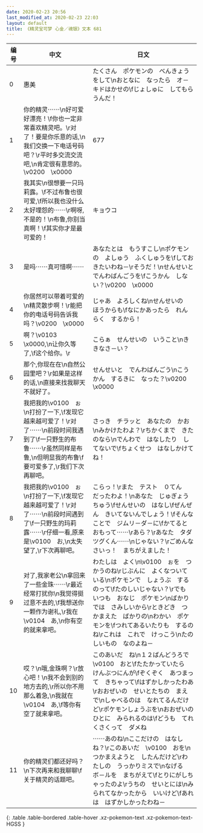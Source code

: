 ```yaml
---
date: 2020-02-23 20:56
last_modified_at: 2020-02-23 22:03
layout: default
title: 《精灵宝可梦 心金／魂银》文本 681
---
```

| 编号 | 中文 | 日文 |
| ---- | ---- | ---- |
| 0 | 惠美 | たくさん　ポケモンの　べんきょうをして\nおとなに　なったら　オ－キドはかせの\fじょしゅに　してもらうんだ！ |
| 1 | 你的精灵⋯⋯\n好可爱好漂亮！\f你也一定非常喜欢精灵吧。\r对了！要是你乐意的话,\n我们交换一下电话号码吧？\r平时多交流交流吧,\n肯定很有意思的。\v0200　\x0000 | 677 |
| 2 | 我其实\n很想要一只玛莉露。\f不过布鲁也很可爱,\f所以我也没什么太好埋怨的⋯⋯\r啊呀,不是的！\n布鲁,你别当真啊！\f其实你才是最可爱的！ | キョウコ |
| 3 | 是吗⋯⋯真可惜啊⋯⋯ | あなたとは　もうすこし\nポケモンの　よしゅう　ふくしゅうを\fしておきたいわね－\rそうだ！\nせんせいと　でんわばんごうを\fこうかん　しない？\v0200　\x0000 |
| 4 | 你居然可以带着可爱的\n精灵散步啊！\r能把你的电话号码告诉我吗？\v0200　\x0000 | じゃあ　よろしくね\nせんせいの　ほうからも\fなにかあったら　れんらく　するから！ |
| 5 | 啊？\v0103　\x0000,\n让你久等了,\f这个给你。\r | こらぁ　せんせいの　いうこと\nききなさ－い？ |
| 6 | 那个,你现在在\n自然公园里吧？\r如果是这样的话,\n直接来找我聊天不就好了。 | せんせいと　でんわばんごう\nこうかん　するきに　なった？\v0200　\x0000 |
| 7 | 我把我的\v0100　ぉ\n打扮了一下,\f发现它越来越可爱了！\r对了⋯⋯\n前段时间我遇到了\f一只野生的布鲁⋯⋯\r虽然同样是布鲁,\n但明显我的布鲁\f要可爱多了,\r我们下次再聊吧。 | さっき　チラッと　あなたの　かお\nみかけたわよ？\rちかくまで　きたのなら\nでんわで　はなしたり　してないで\fちょくせつ　はなしかけてね！ |
| 8 | 我把我的\v0100　ぉ\n打扮了一下,\f发现它越来越可爱了！\r对了⋯⋯\n前段时间遇到了\f一只野生的玛莉露⋯⋯\r仔细一看,原来是\v0100　お,\n太失望了,\r下次再聊吧。 | こらっ！\rまた　テスト　０てん　だったわよ！\nあなた　じゅぎょうちゅう\fせんせいの　はなし\fぜんぜん　きいてないんでしょう！\fそんなことで　ジムリ－ダ－に\fかてると　おもって⋯⋯\rあら？\rあなた　タダツグくん⋯⋯\nじゃない？\rごめんなさいっ！　まちがえました！ |
| 9 | 对了,我家老公\n拿回来了一些金珠⋯⋯\r最近经常打扰你\n我觉得挺过意不去的,\f我想送你一颗作为谢礼,\r我在\v0104　あ,\n你有空的就来拿吧。 | わたしは　よく\n\v0100　ぉを　つかうのね\rじぶんに　よくなついている\nポケモンで　しょうぶ　するのって\fたのしいじゃない？\rでも　いつも　おなじ　ポケモン\nばかりでは　さみしいから\rときどき　つかまえた　ばかりの\nわかい　ポケモンを\fつれてあるいたりも　するのね\rこれは　これで　けっこう\nたのしいもの　なのよね－ |
| 10 | 哎？\n哦,金珠啊？\r放心吧！\n我不会到别的地方去的,\r所以你不用那么着急,\n我就在\v0104　あ,\f等你有空了就来拿吧。 | このあいだ　ね\n１２ばんどうろで　\v0100　おと\fたたかっていたら　けんぶつにんが\fぞくぞく　あつまって　きちゃって\fはずかしかったわあ\rおおぜいの　せいとたちの　まえで\nしゃべるのは　なれてるんだけど\rポケモンしょうぶを\nおおぜいの　ひとに　みられるのは\fどうも　てれくさくって　ダメね |
| 11 | 你的精灵们都还好吗？\n下次再来和我聊聊\f关于精灵的话题吧。 | ⋯⋯あのね\nここだけの　はなし　ね？\rこのあいだ　\v0100　おを\nつかまえようと　したんだけど\rわたしの　うっかりミスで\nなげる　ボ－ルを　まちがえて\fとりにがしちゃったのよ\rうちの　せいとには\nみられてなかったから　いいけど\fあれは　はずかしかったわね－ |
{: .table .table-bordered .table-hover .xz-pokemon-text .xz-pokemon-text-HGSS }